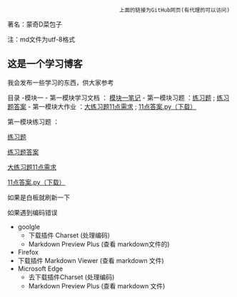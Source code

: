                                        上面的链接为GitHub网页(有代理的可以访问)
                                       
   著名：蒙奇D菜包子

注：md文件为utf-8格式
## 这是一个学习博客

我会发布一些学习的东西，供大家参考


目录
  -模块一
    - 第一模块学习文档   ： <a href="https://mqdcbz.github.io/study-python-one-day/模块一笔记/笔记.md">模块一笔记</a>
    - 第一模块习题       ：<a href="https://mqdcbz.github.io/study-python/模块一练习题/模块一练习题.md">练习题</a> ; <a href="https://mqdcbz.github.io/study-python/模块一练习题/模块一练习题答案.md">练习题答案</a>
    - 第一模块大作业     ：<a href="https://mqdcbz.github.io/study-python/模块一练习题/11点需求.md">大练习题11点需求</a> ; <a href="https://mqdcbz.github.io/study-python/模块一练习题/11点.py">11点答案.py（下载）</a>
  
第一模块练习题 ：
  
  <a href="https://mqdcbz.github.io/study-python/模块一练习题/模块一练习题.md">练习题</a>
  
  <a href="https://mqdcbz.github.io/study-python/模块一练习题/模块一练习题答案.md">练习题答案</a>
  
  <a href="https://mqdcbz.github.io/study-python/模块一练习题/11点需求.md">大练习题11点需求</a>
  
  <a href="https://mqdcbz.github.io/study-python/模块一练习题/11点.py">11点答案.py（下载）</a>

 如果是白板就刷新一下


如果遇到编码错误 

- goolgle 
  - 下载插件 Charset (处理编码) 
  - Markdown Preview Plus  (查看 markdown文件的)
- Firefox 
- 下载插件 Markdown Viewer  (查看 markdown 文件)
- Microsoft Edge
  - 去下载插件Charset (处理编码) 
  - Markdown Preview Plus   (查看 markdown 文件)
